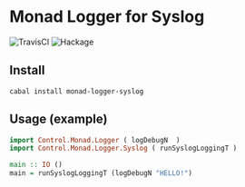 # Monad Logger for Syslog

![TravisCI](https://travis-ci.org/fpco/monad-logger-syslog.svg)
![Hackage](https://img.shields.io/hackage/v/monad-logger-syslog.svg)

## Install

    cabal install monad-logger-syslog

## Usage (example)

```haskell
import Control.Monad.Logger ( logDebugN  )
import Control.Monad.Logger.Syslog ( runSyslogLoggingT )

main :: IO ()
main = runSyslogLoggingT (logDebugN "HELLO!")
```
